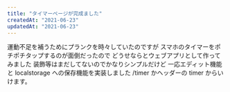 ```yaml
---
title: "タイマーページが完成ました"
createdAt: "2021-06-23"
updatedAt: "2021-06-23"
---
```


運動不足を補うためにプランクを時々していたのですが
スマホのタイマーをポチポチタップするのが面倒だったので
どうせならとウェブアプリとして作ってみました
装飾等はまだしてないのでかなりシンプルだけど
一応エディット機能と localstorage への保存機能を実装しました
/timer かヘッダーの timer からいけます。
